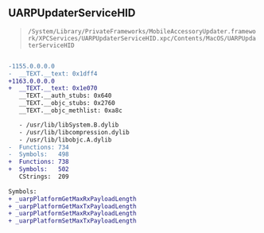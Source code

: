 ## UARPUpdaterServiceHID

> `/System/Library/PrivateFrameworks/MobileAccessoryUpdater.framework/XPCServices/UARPUpdaterServiceHID.xpc/Contents/MacOS/UARPUpdaterServiceHID`

```diff

-1155.0.0.0.0
-  __TEXT.__text: 0x1dff4
+1163.0.0.0.0
+  __TEXT.__text: 0x1e070
   __TEXT.__auth_stubs: 0x640
   __TEXT.__objc_stubs: 0x2760
   __TEXT.__objc_methlist: 0xa8c

   - /usr/lib/libSystem.B.dylib
   - /usr/lib/libcompression.dylib
   - /usr/lib/libobjc.A.dylib
-  Functions: 734
-  Symbols:   498
+  Functions: 738
+  Symbols:   502
   CStrings:  209
 
Symbols:
+ _uarpPlatformGetMaxRxPayloadLength
+ _uarpPlatformGetMaxTxPayloadLength
+ _uarpPlatformSetMaxRxPayloadLength
+ _uarpPlatformSetMaxTxPayloadLength

```
